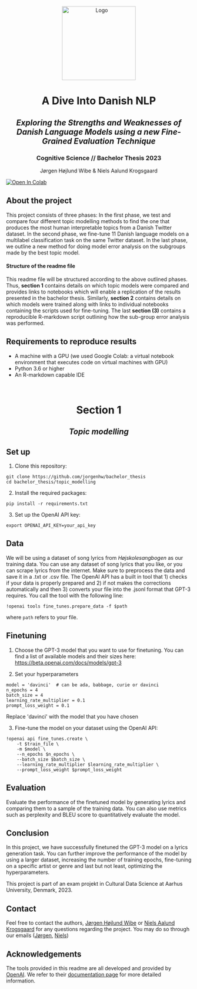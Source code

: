 <!-- PROJECT LOGO -->
<br />
<p align="center">
  <a href="https://i.imgur.com/BtQCfMu.png">
    <img src="https://i.imgur.com/BtQCfMu.png" alt="Logo" width=200 height=200>
  </a>
  
  <h1 align="center">A Dive Into Danish NLP</h1> 
  <h2 align="center"><i>Exploring the Strengths and Weaknesses of Danish Language Models using a new Fine-Grained Evaluation Technique</i></h2> 
  <h3 align="center">Cognitive Science // Bachelor Thesis 2023</h3>


  <p align="center">
    Jørgen Højlund Wibe & Niels Aalund Krogsgaard
  </p>
</p>

[![Open In Colab](https://colab.research.google.com/assets/colab-badge.svg)](https://colab.research.google.com/drive/1S0gwDVc3tvnO3uvM8i3oOiAPHBFZoKXH#scrollTo=O6svYNzcBB4X)

<!-- ABOUT THE PROJECT -->
## About the project

This project consists of three phases: In the first phase, we test and compare four different topic modelling methods to find the one that produces the most human interpretable topics from a Danish Twitter dataset. In the second phase, we fine-tune 11 Danish language models on a multilabel classification task on the same Twitter dataset. In the last phase, we outline a new method for doing model error analysis on the subgroups made by the best topic model. 

#### Structure of the readme file
This readme file will be structured according to the above outlined phases. Thus, **section 1** contains details on which topic models were compared and provides links to notebooks which will enable a replication of the results presented in the bachelor thesis. Similarly, **section 2** contains details on which models were trained along with links to individual notebooks containing the scripts used for fine-tuning. The last **section (3)** contains a reproducible R-markdown script outlining how the sub-group error analysis was performed.

## Requirements to reproduce results

* A machine with a GPU (we used Google Colab: a virtual notebook environment that executes code on virtual machines with GPU)
* Python 3.6 or higher
* An R-markdown capable IDE

<br />
<p align="center">  
  <h1 align="center">Section 1</h1>
  <h2 align="center"><i>Topic modelling</i></h2>
</p>


## Set up
1. Clone this repository:

```
git clone https://github.com/jorgenhw/bachelor_thesis
cd bachelor_thesis/topic_modelling
```

2. Install the required packages:
```
pip install -r requirements.txt
```
3. Set up the OpenAI API key:
```
export OPENAI_API_KEY=your_api_key
```
## Data
We will be using a dataset of song lyrics from *Højskolesangbogen* as our training data. You can use any dataset of song lyrics that you like, or you can scrape lyrics from the internet. Make sure to preprocess the data and save it in a .txt or .csv file. The OpenAI API has a built in tool that 1) checks if your data is properly prepared and 2) if not makes the corrections automatically and then 3) converts your file into the .jsonl format that GPT-3 requires. You call the tool with the following line:
```
!openai tools fine_tunes.prepare_data -f $path
```
where ```path``` refers to your file.

## Finetuning
1. Choose the GPT-3 model that you want to use for finetuning. You can find a list of available models and their sizes here: https://beta.openai.com/docs/models/gpt-3

2. Set your hyperparameters
```
model = 'davinci'  # can be ada, babbage, curie or davinci
n_epochs = 4
batch_size = 4
learning_rate_multiplier = 0.1
prompt_loss_weight = 0.1
```
Replace 'davinci' with the model that you have chosen

3. Fine-tune the model on your dataset using the OpenAI API:

```
!openai api fine_tunes.create \
    -t $train_file \
    -m $model \
    --n_epochs $n_epochs \
    --batch_size $batch_size \
    --learning_rate_multiplier $learning_rate_multiplier \
    --prompt_loss_weight $prompt_loss_weight
```


## Evaluation
Evaluate the performance of the finetuned model by generating lyrics and comparing them to a sample of the training data. You can also use metrics such as perplexity and BLEU score to quantitatively evaluate the model.

## Conclusion
In this project, we have successfully finetuned the GPT-3 model on a lyrics generation task. You can further improve the performance of the model by using a larger dataset, increasing the number of training epochs, fine-tuning on a specific artist or genre and last but not least, optimizing the hyperparameters.

This project is part of an exam projekt in Cultural Data Science at Aarhus University, Denmark, 2023.

## Contact

Feel free to contact the authors, [Jørgen Højlund Wibe](https://github.com/jorgenhw) or [Niels Aalund Krogsgaard](https://github.com/nielsaak) for any questions regarding the project.
You may do so through our emails ([Jørgen](mailto:201807750@post.au.dk), [Niels](mailto:202008114@post.au.dk))
<br />

## Acknowledgements
The tools provided in this readme are all developed and provided by [OpenAI](https://openai.com/). We refer to their [documentation page](https://beta.openai.com/docs/introduction) for more detailed information.
